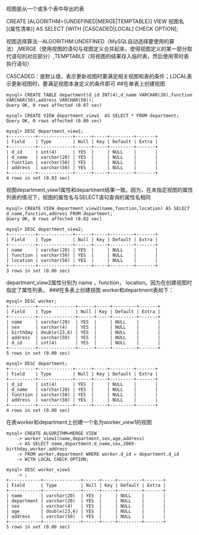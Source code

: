 视图是从一个或多个表中导出的表

CREATE [ALGORITHM={UNDEFINED|MERGE|TEMPTABLE}]
        VIEW 视图名 [(属性清单)]
        AS SELECT
        [WITH [CASCADED|LOCAL] CHECK OPTION];

视图选择算法--ALGORITHM:UNDEFINED（MySQL自动选择要使用的算法）,MERGE（使用视图的语句与视图定义合并起来，使得视图定义的某一部分取代语句的对应部分）,TEMPTABLE（将视图的结果存入临时表，然后使用零时表执行语句）

CASCADED：是默认值，表示更新视图时要满足相关视图和表的条件；LOCAL表示更新视图时，要满足视图本身定义的条件即可
##在单表上创建视图
```
mysql> CREATE TABLE department(d_id INT(4),d_name VARCHAR(20),function VARCHAR(50),address VARCHAR(50));
Query OK, 0 rows affected (0.07 sec)

mysql> CREATE VIEW department_view1  AS SELECT * FROM department;              
Query OK, 0 rows affected (0.00 sec)

mysql> DESC department_view1;
+----------+-------------+------+-----+---------+-------+
| Field    | Type        | Null | Key | Default | Extra |
+----------+-------------+------+-----+---------+-------+
| d_id     | int(4)      | YES  |     | NULL    |       |
| d_name   | varchar(20) | YES  |     | NULL    |       |
| function | varchar(50) | YES  |     | NULL    |       |
| address  | varchar(50) | YES  |     | NULL    |       |
+----------+-------------+------+-----+---------+-------+
4 rows in set (0.03 sec)
```
视图department_view1属性和department结果一致。因为，在未指定视图的属性列表的情况下，视图的属性名与SELECT语句查询的属性名相同
```
mysql> CREATE VIEW department_view2(name,function,location) AS SELECT d_name,function,address FROM department;
Query OK, 0 rows affected (0.02 sec)

mysql> DESC department_view2;
+----------+-------------+------+-----+---------+-------+
| Field    | Type        | Null | Key | Default | Extra |
+----------+-------------+------+-----+---------+-------+
| name     | varchar(20) | YES  |     | NULL    |       |
| function | varchar(50) | YES  |     | NULL    |       |
| location | varchar(50) | YES  |     | NULL    |       |
+----------+-------------+------+-----+---------+-------+
3 rows in set (0.00 sec)
```
department_view2属性分别为 name ，function， location。因为在创建视图时指定了属性列表。
###在多表上创建视图
worker和department表如下：
```
mysql> DESC worker;
+----------+--------------+------+-----+---------+-------+
| Field    | Type         | Null | Key | Default | Extra |
+----------+--------------+------+-----+---------+-------+
| name     | varchar(20)  | YES  |     | NULL    |       |
| sex      | varchar(4)   | YES  |     | NULL    |       |
| birthday | double(23,6) | YES  |     | NULL    |       |
| address  | varchar(50)  | YES  |     | NULL    |       |
| d_id     | int(4)       | YES  |     | NULL    |       |
+----------+--------------+------+-----+---------+-------+
5 rows in set (0.00 sec)

mysql> DESC department;
+----------+-------------+------+-----+---------+-------+
| Field    | Type        | Null | Key | Default | Extra |
+----------+-------------+------+-----+---------+-------+
| d_id     | int(4)      | YES  |     | NULL    |       |
| d_name   | varchar(20) | YES  |     | NULL    |       |
| function | varchar(50) | YES  |     | NULL    |       |
| address  | varchar(50) | YES  |     | NULL    |       |
+----------+-------------+------+-----+---------+-------+
4 rows in set (0.00 sec)
```
在表worker和department上创建一个名为worker_view1的视图
```
mysql> CREATE ALGORITHM=MERGE VIEW
    -> worker_view1(name,department,sex,age,address)
    -> AS SELECT name,department.d_name,sex,2009-birthday,worker.address
    -> FROM worker,department WHERE worker.d_id = department.d_id
    -> WITH LOCAL CHECK OPTION;
    
mysql> DESC worker_view1
    -> ;
+------------+--------------+------+-----+---------+-------+
| Field      | Type         | Null | Key | Default | Extra |
+------------+--------------+------+-----+---------+-------+
| name       | varchar(20)  | YES  |     | NULL    |       |
| department | varchar(20)  | YES  |     | NULL    |       |
| sex        | varchar(4)   | YES  |     | NULL    |       |
| age        | double(23,6) | YES  |     | NULL    |       |
| address    | varchar(50)  | YES  |     | NULL    |       |
+------------+--------------+------+-----+---------+-------+
5 rows in set (0.00 sec)
```
